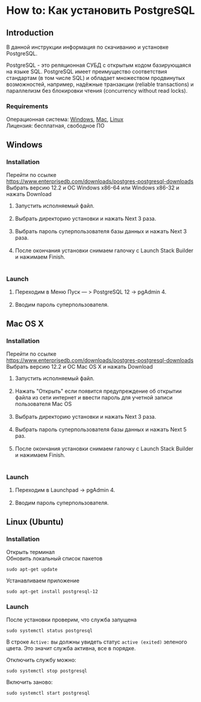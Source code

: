 # How to: Как установить PostgreSQL 

## Introduction
В данной инструкции информация по скачиванию и установке PostgreSQL.

PostgreSQL - это реляционная СУБД с открытым кодом базирующаяся на языке SQL. PostgreSQL имеет преимущество соответствия стандартам (в том числе SQL) и обладает множеством продвинутых возможностей, например, надёжные транзакции (reliable transactions) и параллелизм без блокировки чтения (concurrency without read locks).

### Requirements
Операционная система: [Windows](./%20How%20to%20install%20PostgreSQL.md#windows), [Mac](./%20How%20to%20install%20PostgreSQL.md#mac-os-x), [Linux](./%20How%20to%20install%20PostgreSQL.md#linux-ubuntu)<br>
Лицензия: бесплатная, свободное ПО

## Windows

### Installation
Перейти по ссылке<br>
https://www.enterprisedb.com/downloads/postgres-postgresql-downloads<br>
Выбрать версию 12.2 и ОС Windows x86-64 или	Windows x86-32 и нажать Download
<ol>
<li>Запустить исполняемый файл.</li><br>
<li>Выбрать директорию установки и нажать Next 3 раза.</li><br>
<li>Выбрать пароль суперпользователя базы данных и нажать Next 3 раза.</li><br>
<li>После окончания установки снимаем галочку с Launch Stack Builder и нажимаем Finish.</li><br>
</ol>

### Launch
<ol>
<li>Переходим в Меню Пуск — > PostgreSQL 12 -> pgAdmin 4.</li><br>
<li>Вводим пароль суперпользователя.</li>
</ol>


## Mac OS X

### Installation
Перейти по ссылке<br>
https://www.enterprisedb.com/downloads/postgres-postgresql-downloads<br>
Выбрать версию 12.2 и ОС Mac OS X и нажать Download
<ol>
<li>Запустить исполняемый файл.</li><br>
<li>Нажать "Открыть" если появится предупреждение об открытии файла из сети интернет и ввести пароль для учетной записи пользователя Mac OS</li><br>
<li>Выбрать директорию установки и нажать Next 3 раза.</li><br>
<li>Выбрать пароль суперпользователя базы данных и нажать Next 5 раз.</li><br>
<li>После окончания установки снимаем галочку с Launch Stack Builder и нажимаем Finish.</li><br>
</ol>

### Launch
<ol>
<li>Переходим в Launchpad -> pgAdmin 4.</li><br>
<li>Вводим пароль суперпользователя.</li>
</ol>

## Linux (Ubuntu)

### Installation
Открыть терминал  
Обновить локальный список пакетов
```
sudo apt-get update
```
Устанавливаем приложение
```
sudo apt-get install postgresql-12
```

### Launch
После установки проверим, что служба запущена
```
sudo systemctl status postgresql
```
В строке `Active:` вы должны увидеть статус `active (exited)` зеленого цвета. Это значит служба активна, все в порядке.  

Отключить службу можно:
```
sudo systemctl stop postgresql
```
Включить заново:
```
sudo systemctl start postgresql
```
